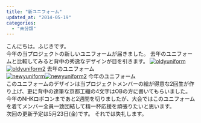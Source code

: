 ```yaml
---
title: "新ユニフォーム"
updated_at: "2014-05-19"
categories: 
  - "未分類"
---
```


こんにちは。ふじきです。  
今年の当プロジェクトの新しいユニフォームが届きました。 去年のユニフォームと比較してみると背中の秀逸なデザインが目を引きます。 [![oldyuniform](images/oldyuniform-240x300.jpg)](http://technouskit.net/blog/wp-content/uploads/2014/05/oldyuniform.jpg)[![oldyuniform2](images/oldyuniform2-231x300.jpg)](http://technouskit.net/blog/wp-content/uploads/2014/05/oldyuniform2.jpg) 去年のユニフォーム  
[![newyuniform](images/newyuniform-285x300.jpg)](http://technouskit.net/blog/wp-content/uploads/2014/05/newyuniform.jpg)[![newyuniform2](images/newyuniform2-300x281.jpg)](http://technouskit.net/blog/wp-content/uploads/2014/05/newyuniform2.jpg) 今年のユニフォーム  
このユニフォームのデザインは当プロジェクトメンバーの絵が得意な2回生が作り上げ、更に背中の達筆な京都工繊の4文字はOBの方に書いてもらいました。 今年のNHKロボコンまであと2週間を切りましたが、大会ではこのユニフォームを着てメンバー全員一致団結して精一杯応援を頑張りたいと思います。  
次回の更新予定は5月23日(金)です。 それでは失礼します。
